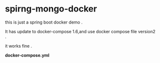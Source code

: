 # spirng-mongo-docker

this is just a spring boot docker demo .

It has update to docker-compose 1.6,and use docker compose file version2 .

it works fine .  

**docker-compose.yml**

		   
